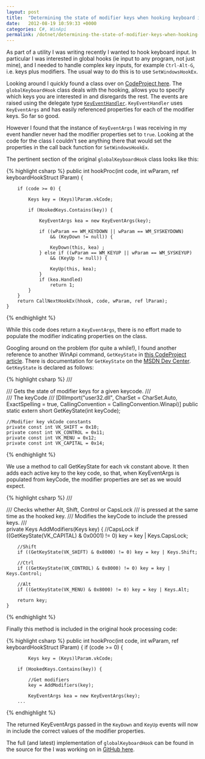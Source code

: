 ```yaml
---
layout: post
title:  "Determining the state of modifier keys when hooking keyboard input"
date:   2012-08-19 10:59:33 +0000
categories: C#, WinApi
permalink: /dotnet/determining-the-state-of-modifier-keys-when-hooking-keyboard-input/
---
```


As part of a utility I was writing recently I wanted to hook keyboard input. In particular I was interested in global hooks (ie input to any program, not just mine), and I needed to handle complex key inputs, for example `Ctrl-Alt-G`, i.e. keys plus modifiers. The usual way to do this is to use `SetWindowsHookEx`.

Looking around I quickly found a class over on [CodeProject here](http://www.codeproject.com/Articles/19004/A-Simple-C-Global-Low-Level-Keyboard-Hook). The `globalKeyboardHook` class deals with the hooking, allows you to specify which keys you are interested in and disregards the rest. The events are raised using the delegate type <a href="http://msdn.microsoft.com/en-us/library/system.windows.forms.keyeventhandler.aspx">`KeyEventHandler`</a>. `KeyEventHandler` uses `KeyEventArgs` and has easily referenced properties for each of the modifier keys. So far so good.

However I found that the instance of `KeyEventArgs` I was receiving in my event handler never had the modifier properties set to `true`. Looking at the code for the class I couldn't see anything there that would set the properties in the call back function for `SetWindowsHookEx`.

The pertinent section of the original `globalKeyboardHook` class looks like this:


{% highlight csharp %}
    public int hookProc(int code, int wParam, 
        ref keyboardHookStruct lParam) {

        if (code >= 0) {

            Keys key = (Keys)lParam.vkCode;

            if (HookedKeys.Contains(key)) {

                KeyEventArgs kea = new KeyEventArgs(key);

                if ((wParam == WM_KEYDOWN || wParam == WM_SYSKEYDOWN) 
                    && (KeyDown != null)) {

                    KeyDown(this, kea) ;
                } else if ((wParam == WM_KEYUP || wParam == WM_SYSKEYUP)
                    && (KeyUp != null)) {

                    KeyUp(this, kea);
                }
                if (kea.Handled)
                    return 1;
            }
        }
        return CallNextHookEx(hhook, code, wParam, ref lParam);
    }
{% endhighlight %}

While this code does return a `KeyEventArgs`, there is no effort made to populate the modifier indicating properties on the class.

Googling around on the problem (for quite a while!), I found another reference to another WinApi command, `GetKeyState` in [this CodeProject article](http://www.codeproject.com/Articles/14485/Low-level-Windows-API-hooks-from-C-to-stop-unwante). There is documentation for `GetKeyState` on the [MSDN Dev Center](http://msdn.microsoft.com/en-us/library/windows/desktop/ms646301%28v=vs.85%29.aspx). `GetKeyState` is declared as follows:

{% highlight csharp %}
    /// <summary>
    /// Gets the state of modifier keys for a given keycode.
    /// </summary>
    /// <param name="keyCode">The keyCode</param>
    /// <returns></returns>
    [DllImport("user32.dll", CharSet = CharSet.Auto, 
        ExactSpelling = true, 
        CallingConvention = CallingConvention.Winapi)]
    public static extern short GetKeyState(int keyCode);

    //Modifier key vkCode constants
    private const int VK_SHIFT = 0x10;
    private const int VK_CONTROL = 0x11;
    private const int VK_MENU = 0x12;
    private const int VK_CAPITAL = 0x14;
{% endhighlight %}

We use a method to call GetKeyState for each vk constant above. It then adds each active key to the key code, so that, when KeyEventArgs is populated from keyCode, the modifier properties are set as we would expect.

{% highlight csharp %}
    /// <summary>
    /// Checks whether Alt, Shift, Control or CapsLock
    /// is pressed at the same time as the hooked key.
    /// Modifies the keyCode to include the pressed keys.
    /// </summary>
    private Keys AddModifiers(Keys key)
    {
        //CapsLock
        if ((GetKeyState(VK_CAPITAL) & 0x0001) != 0) key = key | Keys.CapsLock;

        //Shift
        if ((GetKeyState(VK_SHIFT) & 0x8000) != 0) key = key | Keys.Shift;

        //Ctrl
        if ((GetKeyState(VK_CONTROL) & 0x8000) != 0) key = key | Keys.Control;

        //Alt
        if ((GetKeyState(VK_MENU) & 0x8000) != 0) key = key | Keys.Alt;

        return key;
    }
{% endhighlight %}

Finally this method is included in the original hook processing code:

{% highlight csharp %}
    public int hookProc(int code, int wParam, ref keyboardHookStruct lParam) {
        if (code >= 0) {

            Keys key = (Keys)lParam.vkCode;

        if (HookedKeys.Contains(key)) {

            //Get modifiers
            key = AddModifiers(key);

            KeyEventArgs kea = new KeyEventArgs(key);
        ...
{% endhighlight %}

The returned KeyEventArgs passed in the `KeyDown` and `KeyUp` events will now in include the correct values of the modifier properties.

The full (and latest) implementation of `globalKeyboardHook` can be found in the source for the I was working on in [GitHub here](https://github.com/jonegerton/Jon.ScreenGrabber/tree/master/Jon.ScreenGrabber).